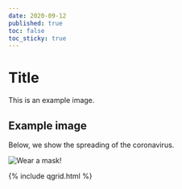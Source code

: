 ```yaml
---
date: 2020-09-12
published: true
toc: false
toc_sticky: true
---
```

<div class="row">
<div class="col-md-6">

# Title

This is an example image.

## Example image

Below, we show the spreading of the coronavirus.

![Wear a mask!](https://i.giphy.com/YMRTIe8Gikpw4lpewu.gif)
</div>
<div class="col-md-6">
{% include qgrid.html %}
</div>
</div>


